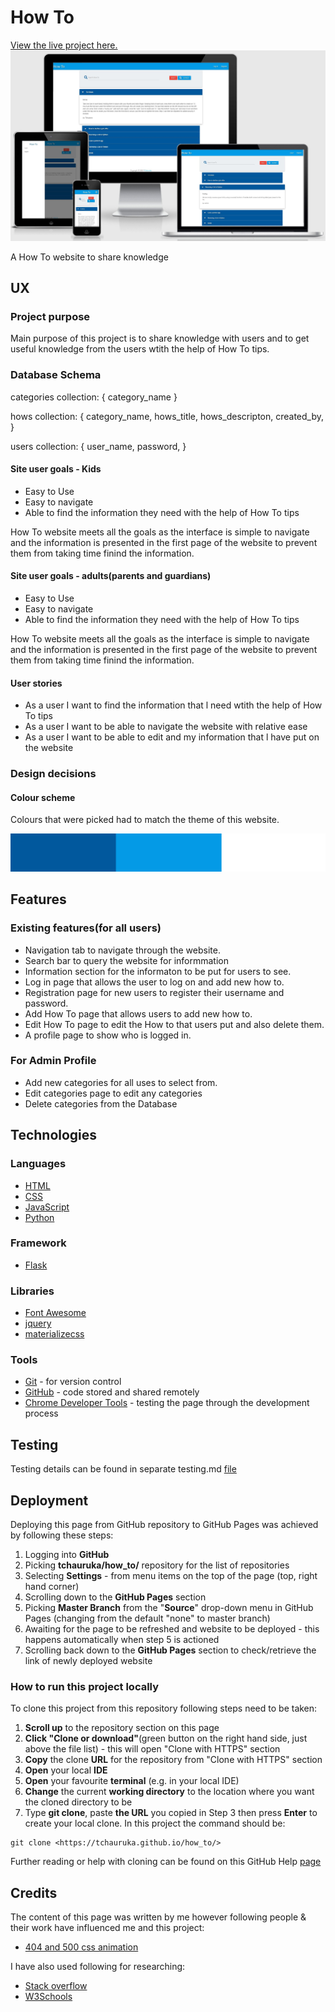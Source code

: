 # How To

[View the live project here.](https://how-to-takudzwa.herokuapp.com/get_hows/)
![Website View](https://github.com/TChauruka/how_to/blob/master/static/image/website.jpg)

A How To website to share knowledge

## UX

### Project purpose

Main purpose of this project is to share knowledge with users and to get useful knowledge from the users  wtith the help of How To tips.

### Database Schema

categories collection:
{
    category_name
}

hows collection:
{
    category_name,
    hows_title,
    hows_descripton,
    created_by,
}

users collection:
{
    user_name,
    password,
}

#### Site user goals - Kids

- Easy to Use 
- Easy to navigate 
- Able to find the information they need with the help of How To tips

How To website meets all the goals as the interface is simple to navigate and the information is presented in the first page of the website to prevent them from taking time finind the information.
#### Site user goals - adults(parents and guardians)

- Easy to Use 
- Easy to navigate 
- Able to find the information they need with the help of How To tips

How To website meets all the goals as the interface is simple to navigate and the information is presented in the first page of the website to prevent them from taking time finind the information.

#### User stories

- As a user I want to find the information that l need wtith the help of How To tips
- As a user I want to be able to navigate the website with relative ease 
- As a user I want to be able to edit and my information that l have put on the website


### Design decisions

#### Colour scheme

Colours that were picked had to match the theme of this website.

![Colour palette](https://github.com/TChauruka/how_to/blob/master/static/image/palette.jpg)

## Features

### Existing features(for all users)

- Navigation tab to navigate through the website.
- Search bar to query the website for informmation 
- Information section for the informaton to be put for users to see.
- Log in page that allows the user to log on and add new how to.
- Registration page for new users to register their username and password.
- Add How To page that allows users to add new how to.
- Edit How To page to edit the How to  that users put and also delete them.
- A profile page to show who is logged in.

### For Admin Profile
- Add new categories for all uses to select from.
- Edit categories page to edit any categories
- Delete categories from the Database

## Technologies

### Languages

- [HTML](https://www.w3schools.com/html/)
- [CSS](https://www.w3schools.com/css/)
- [JavaScript](https://www.w3schools.com/js/)
- [Python](https://www.w3schools.com/python/)

### Framework 
- [Flask](https://flask.palletsprojects.com/en/1.1.x/)

### Libraries
- [Font Awesome](https://fontawesome.com/)
- [jquery](https://jquery.com/) 
- [materializecss](https://materializecss.com/)

### Tools

- [Git](https://git-scm.com/) - for version control
- [GitHub](https://github.com/) - code stored and shared remotely
- [Chrome Developer Tools](https://developers.google.com/web/tools/chrome-devtools) - testing the page through the development process


## Testing

Testing details can be found in separate testing.md [file](https://github.com/TChauruka/how_to/blob/master/testing.md)

## Deployment

Deploying this page from GitHub repository to GitHub Pages was achieved by following these steps:

1. Logging into **GitHub**
2. Picking **tchauruka/how_to/** repository for the list of repositories
3. Selecting **Settings** - from menu items on the top of the page (top, right hand corner)
4. Scrolling down to the **GitHub Pages** section
5. Picking **Master Branch** from the "**Source**" drop-down menu in GitHub Pages (changing from the default "none" to master branch)
6. Awaiting for the page to be refreshed and website to be deployed - this happens automatically when step 5 is actioned
7. Scrolling back down to the **GitHub Pages** section to check/retrieve the link of newly deployed website

### How to run this project locally

To clone this project from this repository following steps need to be taken:

1. **Scroll up** to the repository section on this page
2. **Click "Clone or download"**(green button on the right hand side, just above the file list) - this will open "Clone with HTTPS" section
3. **Copy** the clone **URL** for the repository from "Clone with HTTPS" section
4. **Open** your local **IDE**
5. **Open** your favourite **terminal** (e.g. in your local IDE)
6. **Change** the current **working directory** to the location where you want the cloned directory to be
7. Type **git clone**, paste **the URL** you copied in Step 3 then press **Enter** to create your local clone. In this project the command should be:

```console
git clone <https://tchauruka.github.io/how_to/>
```

Further reading or help with cloning can be found on this GitHub Help [page](https://help.github.com/en/github/creating-cloning-and-archiving-repositories/cloning-a-repository)

## Credits

The content of this page was written by me however following people & their work have influenced me and this project:

- [404 and 500 css animation](https://codepen.io/saransh/pen/aezht)

I have also used following for researching:

- [Stack overflow](https://stackoverflow.com/)
- [W3Schools](https://www.w3schools.com/)

